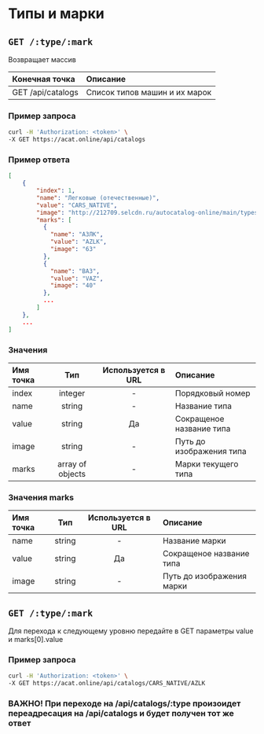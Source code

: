 # Типы и марки

## `GET /:type/:mark`

Возвращает массив

| Конечная точка | Описание |
| :---- | :--------------- |
| GET /api/catalogs | Список типов машин и их марок |

### Пример запроса

```bash
curl -H 'Authorization: <token>' \
-X GET https://acat.online/api/catalogs
```

### Пример ответа

```json
[
    {
    	"index": 1,
    	"name": "Легковые (отечественные)",
    	"value": "CARS_NATIVE",
    	"image": "http://212709.selcdn.ru/autocatalog-online/main/types/1.png",
    	"marks": [
    	  {
    		"name": "АЗЛК",
    		"value": "AZLK",
    		"image": "63"
    	  },
    	  {
    		"name": "ВАЗ",
    		"value": "VAZ",
    		"image": "40"
    	  },
    	  ...
        ]
    },
    ...
]
```

### Значения

| Имя точка | Тип | Используется в URL | Описание |
| :---- | :------: | :------: | :--------------- |
| index | integer | - | Порядковый номер |
| name | string | - | Название типа |
| value | string | Да | Сокращеное название типа |
| image | string | - | Путь до изображения типа |
| marks | array of objects | - | Марки текущего типа |

### Значения marks

| Имя точка | Тип | Используется в URL | Описание |
| :---- | :------: | :------: | :--------------- |
| name | string | - | Название марки |
| value | string | Да | Сокращеное название типа |
| image | string | - | Путь до изображения марки |


## `GET /:type/:mark`

Для перехода к следующему уровню передайте в GET параметры value и marks[0].value

### Пример запроса

```bash
curl -H 'Authorization: <token>' \
-X GET https://acat.online/api/catalogs/CARS_NATIVE/AZLK
```

### ВАЖНО! При переходе на /api/catalogs/:type произоидет переадресация на /api/catalogs и будет получен тот же ответ 